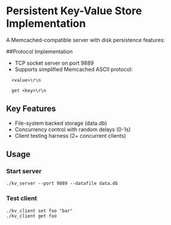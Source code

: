# Persistent Key-Value Store Implementation

A Memcached-compatible server with disk persistence features:

##Protocol Implementation

- TCP socket server on port 9889
- Supports simplified Memcached ASCII protocol:
```set <key> <value-size-bytes>\r\n
  <value>\r\n

  get <key>\r\n
```

## Key Features

- File-system backed storage (data.db)
- Concurrency control with random delays (0-1s)
- Client testing harness (2+ concurrent clients)

## Usage

### Start server
```./kv_server --port 9889 --datafile data.db```

### Test client
```
./kv_client set foo "bar"
./kv_client get foo
```
